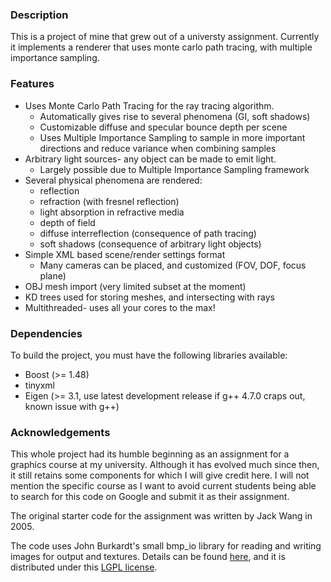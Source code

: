 ### Description

This is a project of mine that grew out of a universty assignment.
Currently it implements a renderer that uses monte carlo path tracing, with multiple importance sampling.

### Features

* Uses Monte Carlo Path Tracing for the ray tracing algorithm.
    * Automatically gives rise to several phenomena (GI, soft shadows)
    * Customizable diffuse and specular bounce depth per scene
    * Uses Multiple Importance Sampling to sample in more important directions and reduce variance when combining samples
* Arbitrary light sources- any object can be made to emit light.
    * Largely possible due to Multiple Importance Sampling framework
* Several physical phenomena are rendered:
    * reflection
    * refraction (with fresnel reflection)
    * light absorption in refractive media
    * depth of field
    * diffuse interreflection (consequence of path tracing)
    * soft shadows (consequence of arbitrary light objects)
* Simple XML based scene/render settings format
    * Many cameras can be placed, and customized (FOV, DOF, focus plane)
* OBJ mesh import (very limited subset at the moment)
* KD trees used for storing meshes, and intersecting with rays
* Multithreaded- uses all your cores to the max!

### Dependencies

To build the project, you must have the following libraries available:

* Boost (>= 1.48)
* tinyxml
* Eigen (>= 3.1, use latest development release if g++ 4.7.0 craps out, known issue with g++)

### Acknowledgements

This whole project had its humble beginning as an assignment for a graphics course at my university.
Although it has evolved much since then, it still retains some components for which I will give credit here.
I will not mention the specific course as I want to avoid current students being able to search for this code on Google and submit it as their assignment.

The original starter code for the assignment was written by Jack Wang in 2005.

The code uses John Burkardt's small bmp_io library for reading and writing images for output and textures. Details can be found [here]( http://people.sc.fsu.edu/~jburkardt/cpp_src/bmp_io/bmp_io.html ), and it is distributed under this [LGPL license](http://people.sc.fsu.edu/~jburkardt/txt/gnu_lgpl.txt).


